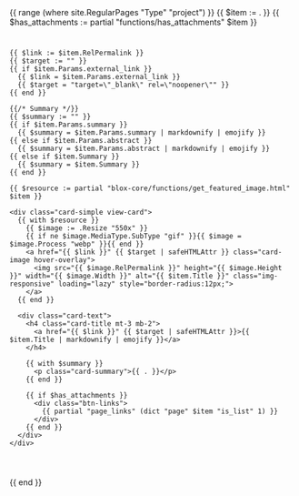 <!-- ---
title: "프로젝트"
subtitle: "진행한 주요 프로젝트들을 한눈에 보기"
type: landing
image:
  filename: "/uploads/backgroundImg2.jpg"
  focal_point: "Smart"
  preview_only: true
  caption: "프로젝트 포트폴리오 - Python, AI, 알고리즘"
  alt_text: "프로젝트 및 개발 관련 이미지"

sections:
  - block: markdown
    content:
      text: |
        <style>
        .hero-section {
          background-image: url('/uploads/backgroundImg2.jpg');
          background-size: cover;
          background-position: center;
          background-repeat: no-repeat;
          background-attachment: fixed;
          display: flex;
          align-items: center;
          justify-content: center;
          text-align: center;
          color: white;
          position: relative;
        }
        .hero-section::before {
          content: '';
          position: absolute;
          top: 0;
          left: 0;
          right: 0;
          bottom: 0;
          background: rgba(0, 0, 0, 0.4);
          z-index: 1;
        }
        .hero-content {
          position: relative;
          z-index: 2;
          max-width: 800px;
          padding: 2rem;
        }
        .hero-title {
          font-size: 3.5rem;
          font-weight: bold;
          margin-bottom: 1rem;
          text-shadow: 2px 2px 4px rgba(0,0,0,0.7);
        }
        .hero-subtitle {
          font-size: 1.5rem;
          margin-bottom: 2rem;
          text-shadow: 1px 1px 2px rgba(0,0,0,0.7);
        }
        .hero-cta {
          background: linear-gradient(45deg, #007bff, #0056b3);
          color: white;
          padding: 1rem 2rem;
          border-radius: 50px;
          text-decoration: none;
          font-weight: bold;
          font-size: 1.1rem;
          display: inline-block;
          transition: transform 0.3s ease, box-shadow 0.3s ease;
          box-shadow: 0 4px 15px rgba(0,123,255,0.3);
        }
        .hero-cta:hover {
          transform: translateY(-2px);
          box-shadow: 0 6px 20px rgba(0,123,255,0.4);
          color: white;
          text-decoration: none;
        }
        @media (max-width: 768px) {
          .hero-title {
            font-size: 2.5rem;
          }
          .hero-subtitle {
            font-size: 1.2rem;
          }
        }
        </style>
        
        <div class="hero-section">
          <div class="hero-content">
            <h1 class="hero-title">포트폴리오</h1>
            <p class="hero-subtitle">Python과 AI를 활용한 다양한 프로젝트들을 소개합니다💡</p>
            <a href="#projects" class="hero-cta">
              <i class="fas fa-arrow-down"></i> 프로젝트 보기
            </a>
          </div>
        </div>
    design:
      background:
        color: "transparent"
        text_color_light: true
      spacing:
        padding: ["0", "0", "0", "0"]
  

  # 개별 프로젝트 섹션들 (앵커용)
  - block: markdown
    content:
      title: "가위바위보 게임"
      text: |
        ## 🎮 가위바위보 게임
        
        Python의 tkinter를 활용한 GUI 기반 가위바위보 게임입니다.
        
        **주요 기능:**
        - 사용자와 컴퓨터 간의 가위바위보 게임
        - 직관적인 GUI 인터페이스
        - 게임 결과 통계 및 승률 계산
        
        **기술 스택:** Python, tkinter, GUI 프로그래밍
        
        [자세히 보기 →](/project/01-rps/)
    design:
      background:
        color: "#f8f9fa"
        text_color_light: false
      spacing:
        padding: ["60px", "0", "60px", "0"]
    id: "rps-game"

  - block: markdown
    content:
      title: "영화 리뷰 감성 분석"
      text: |
        ## 🎬 영화 리뷰 감성 분석
        
        자연어 처리를 활용한 영화 리뷰 텍스트의 감성 분석 프로젝트입니다.
        
        **주요 기능:**
        - 영화 리뷰 텍스트 전처리
        - 감성 분석 모델 구축
        - 긍정/부정 감성 분류
        
        **기술 스택:** Python, 자연어처리, 머신러닝, 데이터분석
        
        [자세히 보기 →](/project/02-movie/)
    design:
      background:
        color: "#ffffff"
        text_color_light: false
      spacing:
        padding: ["60px", "0", "60px", "0"]
    id: "movie-review"

  - block: markdown
    content:
      title: "8퍼즐 프로그램"
      text: |
        ## 🧩 8퍼즐 프로그램
        
        탐색 알고리즘을 활용한 8퍼즐 게임 해결 프로그램입니다.
        
        **주요 기능:**
        - A* 알고리즘 구현
        - 휴리스틱 함수 설계
        - 최적 경로 탐색
        
        **기술 스택:** Python, 알고리즘, A* 탐색, 휴리스틱
        
        [자세히 보기 →](/project/03-8-puzzle/)
    design:
      background:
        color: "#f8f9fa"
        text_color_light: false
      spacing:
        padding: ["60px", "0", "60px", "0"]
    id: "eight-puzzle"

  - block: markdown
    content:
      title: "오목 게임 AI"
      text: |
        ## ⚫ 오목 게임 AI
        
        인공지능을 활용한 오목 게임 AI 개발 프로젝트입니다.
        
        **주요 기능:**
        - 미니맥스 알고리즘 구현
        - 게임 트리 탐색
        - AI vs 사용자 대전
        
        **기술 스택:** Python, AI, 미니맥스 알고리즘, 게임 트리
        
        [자세히 보기 →](/project/04-omok/)
    design:
      background:
        color: "#ffffff"
        text_color_light: false
      spacing:
        padding: ["60px", "0", "60px", "0"]
    id: "omok-ai"
---
 -->

<section id="projects" class="project-grid">
  {{ range (where site.RegularPages "Type" "project") }}
    {{ $item := . }}
    {{ $has_attachments := partial "functions/has_attachments" $item }}

    {{ $link := $item.RelPermalink }}
    {{ $target := "" }}
    {{ if $item.Params.external_link }}
      {{ $link = $item.Params.external_link }}
      {{ $target = "target=\"_blank\" rel=\"noopener\"" }}
    {{ end }}

    {{/* Summary */}}
    {{ $summary := "" }}
    {{ if $item.Params.summary }}
      {{ $summary = $item.Params.summary | markdownify | emojify }}
    {{ else if $item.Params.abstract }}
      {{ $summary = $item.Params.abstract | markdownify | emojify }}
    {{ else if $item.Summary }}
      {{ $summary = $item.Summary }}
    {{ end }}

    {{ $resource := partial "blox-core/functions/get_featured_image.html" $item }}

    <div class="card-simple view-card">
      {{ with $resource }}
        {{ $image := .Resize "550x" }}
        {{ if ne $image.MediaType.SubType "gif" }}{{ $image = $image.Process "webp" }}{{ end }}
        <a href="{{ $link }}" {{ $target | safeHTMLAttr }} class="card-image hover-overlay">
          <img src="{{ $image.RelPermalink }}" height="{{ $image.Height }}" width="{{ $image.Width }}" alt="{{ $item.Title }}" class="img-responsive" loading="lazy" style="border-radius:12px;">
        </a>
      {{ end }}

      <div class="card-text">
        <h4 class="card-title mt-3 mb-2">
          <a href="{{ $link }}" {{ $target | safeHTMLAttr }}>{{ $item.Title | markdownify | emojify }}</a>
        </h4>

        {{ with $summary }}
          <p class="card-summary">{{ . }}</p>
        {{ end }}

        {{ if $has_attachments }}
          <div class="btn-links">
            {{ partial "page_links" (dict "page" $item "is_list" 1) }}
          </div>
        {{ end }}
      </div>
    </div>
  {{ end }}
</section>

<style>
.project-grid {
  display: grid;
  grid-template-columns: repeat(auto-fill, minmax(300px, 1fr));
  gap: 25px;
  padding: 40px 0;
}
.card-simple {
  background: #fff;
  border-radius: 16px;
  box-shadow: 0 4px 15px rgba(0,0,0,0.08);
  overflow: hidden;
  transition: transform .25s ease, box-shadow .25s ease;
}
.card-simple:hover {
  transform: translateY(-5px);
  box-shadow: 0 8px 25px rgba(0,0,0,0.1);
}
.card-title a {
  color: #222;
  text-decoration: none;
}
.card-title a:hover {
  color: #007bff;
}
.card-summary {
  font-size: 0.95rem;
  color: #555;
}
</style>
